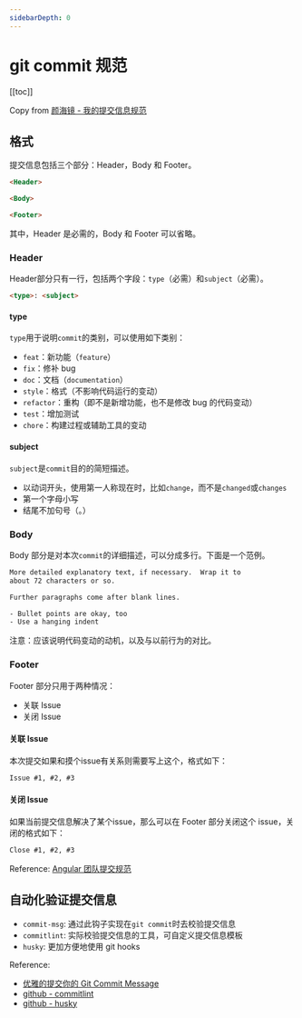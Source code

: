 ```yaml
---
sidebarDepth: 0
---
```


# git commit 规范

[[toc]]

Copy from [颜海镜 - 我的提交信息规范](https://yanhaijing.com/git/2016/02/17/my-commit-message/)

## 格式

提交信息包括三个部分：Header，Body 和 Footer。

```html
<Header>

<Body>

<Footer>
```

其中，Header 是必需的，Body 和 Footer 可以省略。

### Header

Header部分只有一行，包括两个字段：`type`（必需）和`subject`（必需）。

```html
<type>: <subject>
```

#### type

`type`用于说明`commit`的类别，可以使用如下类别：

- `feat`：新功能（`feature`）
- `fix`：修补 bug
- `doc`：文档（`documentation`）
- `style`：格式（不影响代码运行的变动）
- `refactor`：重构（即不是新增功能，也不是修改 bug 的代码变动）
- `test`：增加测试
- `chore`：构建过程或辅助工具的变动

#### subject

`subject`是`commit`目的的简短描述。

- 以动词开头，使用第一人称现在时，比如`change`，而不是`changed`或`changes`
- 第一个字母小写
- 结尾不加句号（。）

### Body

Body 部分是对本次`commit`的详细描述，可以分成多行。下面是一个范例。

```html
More detailed explanatory text, if necessary.  Wrap it to
about 72 characters or so.

Further paragraphs come after blank lines.

- Bullet points are okay, too
- Use a hanging indent
```

注意：应该说明代码变动的动机，以及与以前行为的对比。

### Footer

Footer 部分只用于两种情况：

- 关联 Issue
- 关闭 Issue

#### 关联 Issue

本次提交如果和摸个issue有关系则需要写上这个，格式如下：

```html
Issue #1, #2, #3
```

#### 关闭 Issue

如果当前提交信息解决了某个issue，那么可以在 Footer 部分关闭这个 issue，关闭的格式如下：

```html
Close #1, #2, #3
```

Reference: [Angular 团队提交规范](https://github.com/angular/angular.js/blob/master/DEVELOPERS.md#-git-commit-guidelines)

## 自动化验证提交信息

- `commit-msg`: 通过此钩子实现在`git commit`时去校验提交信息
- `commitlint`: 实际校验提交信息的工具，可自定义提交信息模板
- `husky`: 更加方便地使用 git hooks

Reference:

- [优雅的提交你的 Git Commit Message](https://juejin.im/post/5afc5242f265da0b7f44bee4)
- [github - commitlint](https://github.com/marionebl/commitlint)
- [github - husky](https://github.com/typicode/husky)
